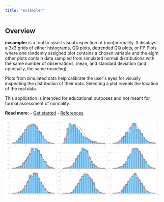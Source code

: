```yaml
---
title: "exsampler"
---
```


## Overview

**exsampler** is a tool to assist visual inspection of (non)normality. It displays a 3x3 grids of either histograms, QQ plots, detrended QQ plots, or PP Plots where one randomly assigned plot contains a chosen variable and the eight other plots contain data sampled from simulated normal distributions with the same number of observations, mean, and standard deviation (and optionally, the same rounding).

Plots from simulated data help calibrate the user's eyes for visually inspecting the distribution of their data. Selecting a plot reveals the location of the real data.

This application is intended for educational purposes and not meant for formal assessment of normality.

**Read more:** - [Get started](articles/exsampler-get-started.html) - [References](articles/exsampler-references.html)

![Heavy skew histogram](man/figures/250825HeavySkewHistogram.png)

